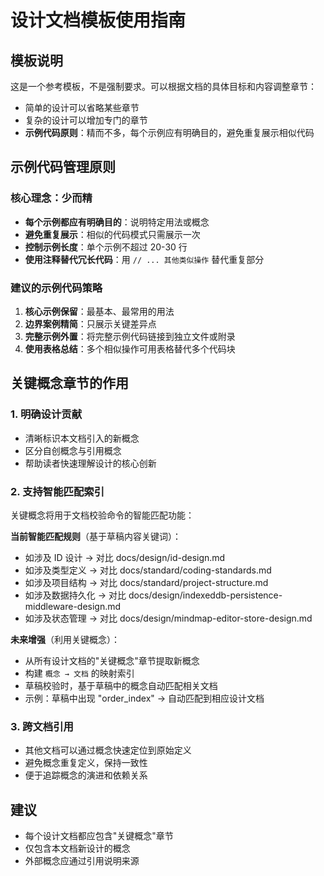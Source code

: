 # 设计文档模板使用指南

## 模板说明

这是一个参考模板，不是强制要求。可以根据文档的具体目标和内容调整章节：

- 简单的设计可以省略某些章节
- 复杂的设计可以增加专门的章节
- **示例代码原则**：精而不多，每个示例应有明确目的，避免重复展示相似代码

## 示例代码管理原则

### 核心理念：少而精

- **每个示例都应有明确目的**：说明特定用法或概念
- **避免重复展示**：相似的代码模式只需展示一次
- **控制示例长度**：单个示例不超过 20-30 行
- **使用注释替代冗长代码**：用 `// ... 其他类似操作` 替代重复部分

### 建议的示例代码策略

1. **核心示例保留**：最基本、最常用的用法
2. **边界案例精简**：只展示关键差异点
3. **完整示例外置**：将完整示例代码链接到独立文件或附录
4. **使用表格总结**：多个相似操作可用表格替代多个代码块

## 关键概念章节的作用

### 1. 明确设计贡献

- 清晰标识本文档引入的新概念
- 区分自创概念与引用概念
- 帮助读者快速理解设计的核心创新

### 2. 支持智能匹配索引

关键概念将用于文档校验命令的智能匹配功能：

**当前智能匹配规则**（基于草稿内容关键词）：

- 如涉及 ID 设计 → 对比 docs/design/id-design.md
- 如涉及类型定义 → 对比 docs/standard/coding-standards.md
- 如涉及项目结构 → 对比 docs/standard/project-structure.md
- 如涉及数据持久化 → 对比 docs/design/indexeddb-persistence-middleware-design.md
- 如涉及状态管理 → 对比 docs/design/mindmap-editor-store-design.md

**未来增强**（利用关键概念）：

- 从所有设计文档的"关键概念"章节提取新概念
- 构建 `概念 → 文档` 的映射索引
- 草稿校验时，基于草稿中的概念自动匹配相关文档
- 示例：草稿中出现 "order_index" → 自动匹配到相应设计文档

### 3. 跨文档引用

- 其他文档可以通过概念快速定位到原始定义
- 避免概念重复定义，保持一致性
- 便于追踪概念的演进和依赖关系

## 建议

- 每个设计文档都应包含"关键概念"章节
- 仅包含本文档新设计的概念
- 外部概念应通过引用说明来源
